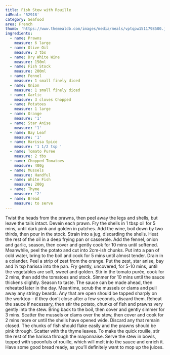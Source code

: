 ```yaml
---
title: Fish Stew with Rouille
idMeal: '52918'
category: Seafood
area: French
thumb: 'https://www.themealdb.com/images/media/meals/vptqpw1511798500.jpg'
ingredients:
  - name: Prawns
    measure: 6 large
  - name: Olive Oil
    measure: 3 tbs
  - name: Dry White Wine
    measure: 150ml
  - name: Fish Stock
    measure: 200ml
  - name: Fennel
    measure: 1 small finely diced
  - name: Onion
    measure: 1 small finely diced
  - name: Garlic
    measure: 3 cloves Chopped
  - name: Potatoes
    measure: 1 large
  - name: Orange
    measure: '1'
  - name: Star Anise
    measure: '1'
  - name: Bay Leaf
    measure: '1'
  - name: Harissa Spice
    measure: '1 1/2 tsp '
  - name: Tomato Puree
    measure: 2 tbs
  - name: Chopped Tomatoes
    measure: 400g
  - name: Mussels
    measure: Handful
  - name: White Fish
    measure: 200g
  - name: Thyme
    measure: '2'
  - name: Bread
    measure: to serve
---
```

Twist the heads from the prawns, then peel away the legs and shells, but leave the tails intact. Devein each prawn. Fry the shells in 1 tbsp oil for 5 mins, until dark pink and golden in patches. Add the wine, boil down by two thirds, then pour in the stock. Strain into a jug, discarding the shells.
Heat the rest of the oil in a deep frying pan or casserole. Add the fennel, onion and garlic, season, then cover and gently cook for 10 mins until softened. Meanwhile, peel the potato and cut into 2cm-ish chunks. Put into a pan of cold water, bring to the boil and cook for 5 mins until almost tender. Drain in a colander.
Peel a strip of zest from the orange. Put the zest, star anise, bay and ½ tsp harissa into the pan. Fry gently, uncovered, for 5-10 mins, until the vegetables are soft, sweet and golden.
Stir in the tomato purée, cook for 2 mins, then add the tomatoes and stock. Simmer for 10 mins until the sauce thickens slightly. Season to taste. The sauce can be made ahead, then reheated later in the day. Meantime, scrub the mussels or clams and pull away any stringy beards. Any that are open should be tapped sharply on the worktop – if they don’t close after a few seconds, discard them.
Reheat the sauce if necessary, then stir the potato, chunks of fish and prawns very gently into the stew. Bring back to the boil, then cover and gently simmer for 3 mins. Scatter the mussels or clams over the stew, then cover and cook for 2 mins more or until the shells have opened wide. Discard any that remain closed. The chunks of fish should flake easily and the prawns should be pink through. Scatter with the thyme leaves.
To make the quick rouille, stir the rest of the harissa through the mayonnaise. Serve the stew in bowls, topped with spoonfuls of rouille, which will melt into the sauce and enrich it. Have some good bread ready, as you’ll definitely want to mop up the juices.
